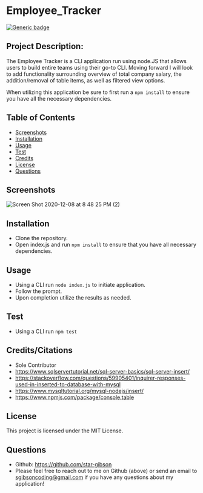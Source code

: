 # Employee_Tracker
[![Generic badge](https://img.shields.io/badge/License-MIT-blue.svg)](https://shields.io/)

## Project Description: 
The Employee Tracker is a CLI application run using node.JS that allows users to build entire teams using their go-to CLI. Moving forward I will look to add functionality surrounding overview of total company salary, the addition/removal of table items, as well as filtered view options.

When utilizing this application be sure to first run a `npm install` to ensure you have all the necessary dependencies.

## Table of Contents
  * [Screenshots](#screenshot)
  * [Installation](#installation)
  * [Usage](#usage)
  * [Test](#test)
  * [Credits](#credits)
  * [License](#license)
  * [Questions](#questions)

## Screenshots
![Screen Shot 2020-12-08 at 8 48 25 PM (2)](https://user-images.githubusercontent.com/72622031/101563480-4c6d2b80-3997-11eb-99f4-1ea474384528.png)

## Installation
* Clone the repository.
* Open index.js and run `npm install` to ensure that you have all necessary dependencies.


## Usage
* Using a CLI run `node index.js` to initiate application.
* Follow the prompt. 
* Upon completion utilize the results as needed.

## Test
* Using a CLI run `npm test`

## Credits/Citations
* Sole Contributor
* https://www.sqlservertutorial.net/sql-server-basics/sql-server-insert/
* https://stackoverflow.com/questions/59905401/inquirer-responses-used-in-inserted-to-database-with-mysql
* https://www.mysqltutorial.org/mysql-nodejs/insert/
* https://www.npmjs.com/package/console.table

## License
This project is licensed under the MIT License.

## Questions
  * Github: https://github.com/star-gibson
  * Please feel free to reach out to me on Github (above) or send an email to sgibsoncoding@gmail.com if you have any questions about my application!